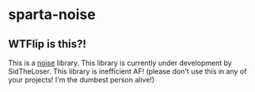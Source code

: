 # sparta-noise
## WTFlip is this?!
This is a [noise](https://www.google.com/search?q=noise+algorithms&ei=NDCTY-LZEc2NseMPx_Wo-AM&ved=0ahUKEwjiw6fSyuz7AhXNRmwGHcc6Cj8Q4dUDCA8&uact=5&oq=noise+algorithms&gs_lcp=Cgxnd3Mtd2l6LXNlcnAQAzIFCAAQgAQyBggAEBYQHjIGCAAQFhAeMgYIABAWEB4yBggAEBYQHjIGCAAQFhAeMgYIABAWEB4yBggAEBYQHjIGCAAQFhAeMgYIABAWEB46CggAEEcQ1gQQsAM6BwgAELADEENKBAhBGABKBAhGGABQ7wFY7wFgiwdoAXABeACAAWSIAWSSAQMwLjGYAQCgAQHIAQnAAQE&sclient=gws-wiz-serp) library.
This library is currently under development by SidTheLoser.
This library is inefficient AF! (please don't use this in any of your projects! I'm the dumbest person alive!)
